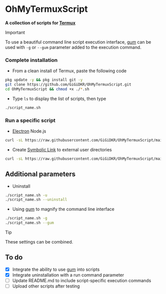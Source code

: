 # OhMyTermuxScript
**A collection of scripts for [Termux](https://github.com/termux/termux-app)**

> [!IMPORTANT]
> To use a beautiful command line script execution interface, [gum](https://github.com/charmbracelet/gum) can be used with `-g` or `--gum` parameter added to the execution command. 

### Complete installation 

- From a clean install of Termux, paste the following code 
```bash
pkg update -y && pkg install git -y
git clone https://github.com/GiGiDKR/OhMyTermuxScript.git
cd OhMyTermuxScript && chmod +x ./*.sh
```
- Type `ls` to display the list of scripts, then type
```bash
./script_name.sh 
```


### Run a specific script 

- [Electron](https://github.com/electron/electron) Node.js
```bash
curl -sL https://raw.githubusercontent.com/GiGiDKR/OhMyTermuxScript/main/electron.sh -o electron.sh && chmod +x electron.sh && ./electron.sh --gum
```

- Create [Symbolic Link](https://en.wikipedia.org/wiki/Symbolic_link) to external user directories
```bash
curl -sL https://raw.githubusercontent.com/GiGiDKR/OhMyTermuxScript/main/usersymlink.sh -o usersymlink.sh && chmod +x usersymlink.sh && ./usersymlink.sh --gum
```

## Additional parameters
- Uninstall
```bash
./script_name.sh -u
./script_name.sh --uninstall
```
- Using [gum](https://github.com/charmbracelet/gum) to magnify the command line interface
```bash
./script_name.sh -g
./script_name.sh --gum
```
> [!TIP]
> These settings can be combined. 

## To do
- [X] Integrate the ability to use [gum](https://github.com/charmbracelet/gum) into scripts
- [X] Integrate uninstallation with a run command parameter  
- [ ] Update README.md to include script-specific execution commands
- [ ] Upload other scripts after testing 
